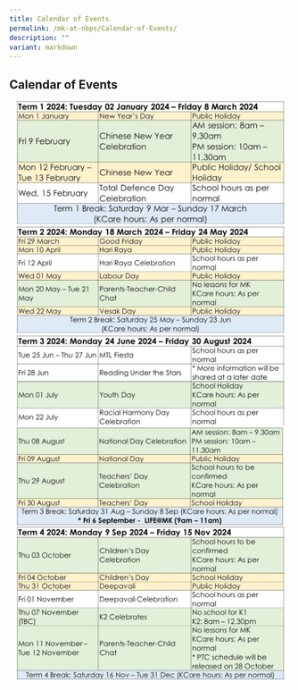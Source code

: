 ```yaml
---
title: Calendar of Events
permalink: /mk-at-nbps/Calendar-of-Events/
description: ""
variant: markdown
---
```

## Calendar of Events
![](/images/Slide1.JPG)
![](/images/Slide2.JPG)![](/images/Slide3.JPG)![](/images/Slide4.JPG)![](/images/Slide5.JPG)